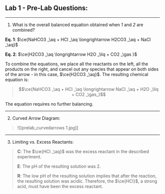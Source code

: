 ## Lab 1 - Pre-Lab Questions:
***

1. What is the overall balanced equation obtained when *1* and *2* are combined?


**Eq. 1**: 	$\ce{NaHCO3 _\aq + HCl _\aq \longrightarrow H2CO3 _\aq + NaCl _\aq}$

**Eq. 2**: $\ce{H2CO3 _\aq \longrightarrow H2O _\liq + CO2 _\gas }$

To combine the equations, we place all the reactants on the left, all the products on the right, and cancel out any species that appear on both sides of the arrow - in this case, $\ce{H2CO3 _\aq}$. The resulting chemical equation is:


>$$\ce{NaHCO3 _\aq + HCl _\aq \longrightarrow NaCl _\aq + H2O _\liq + CO2 _\gas_}$$

The equation requires no further balancing. 

***
2. Curved Arrow Diagram:


>![[prelab_curvedarrows 1.jpg]]


***

3. Limiting vs. Excess Reactants:


> **C**: The $\ce{HCl _\aq}$ was the excess reactant in the described experiment. 
>
> **E**: The pH of the resulting solution was $2$. 
>
> **R**: The low pH of the resulting solution implies that after the reaction, the resulting solution was acidic. Therefore, the $\ce{HCl}$, a strong acid, must have been the excess reactant. 